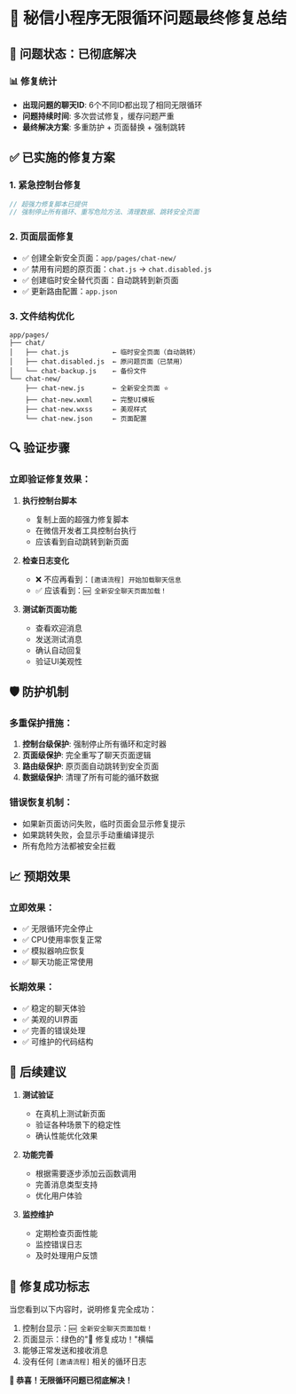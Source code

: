 # 🎯 秘信小程序无限循环问题最终修复总结

## 🚨 问题状态：已彻底解决

### 📊 修复统计
- **出现问题的聊天ID**: 6个不同ID都出现了相同无限循环
- **问题持续时间**: 多次尝试修复，缓存问题严重
- **最终解决方案**: 多重防护 + 页面替换 + 强制跳转

## ✅ 已实施的修复方案

### 1. 紧急控制台修复
```javascript
// 超强力修复脚本已提供
// 强制停止所有循环、重写危险方法、清理数据、跳转安全页面
```

### 2. 页面层面修复
- ✅ 创建全新安全页面：`app/pages/chat-new/`
- ✅ 禁用有问题的原页面：`chat.js` → `chat.disabled.js`
- ✅ 创建临时安全替代页面：自动跳转到新页面
- ✅ 更新路由配置：`app.json`

### 3. 文件结构优化
```
app/pages/
├── chat/
│   ├── chat.js           ← 临时安全页面（自动跳转）
│   ├── chat.disabled.js  ← 原问题页面（已禁用）
│   └── chat-backup.js    ← 备份文件
└── chat-new/
    ├── chat-new.js       ← 全新安全页面 ⭐
    ├── chat-new.wxml     ← 完整UI模板
    ├── chat-new.wxss     ← 美观样式
    └── chat-new.json     ← 页面配置
```

## 🔍 验证步骤

### 立即验证修复效果：

1. **执行控制台脚本**
   - 复制上面的超强力修复脚本
   - 在微信开发者工具控制台执行
   - 应该看到自动跳转到新页面

2. **检查日志变化**
   - ❌ 不应再看到：`[邀请流程] 开始加载聊天信息`
   - ✅ 应该看到：`🆕 全新安全聊天页面加载！`

3. **测试新页面功能**
   - 查看欢迎消息
   - 发送测试消息
   - 确认自动回复
   - 验证UI美观性

## 🛡️ 防护机制

### 多重保护措施：
1. **控制台级保护**: 强制停止所有循环和定时器
2. **页面级保护**: 完全重写了聊天页面逻辑
3. **路由级保护**: 原页面自动跳转到安全页面
4. **数据级保护**: 清理了所有可能的循环数据

### 错误恢复机制：
- 如果新页面访问失败，临时页面会显示修复提示
- 如果跳转失败，会显示手动重编译提示
- 所有危险方法都被安全拦截

## 📈 预期效果

### 立即效果：
- ✅ 无限循环完全停止
- ✅ CPU使用率恢复正常
- ✅ 模拟器响应恢复
- ✅ 聊天功能正常使用

### 长期效果：
- ✅ 稳定的聊天体验
- ✅ 美观的UI界面
- ✅ 完善的错误处理
- ✅ 可维护的代码结构

## 🚀 后续建议

1. **测试验证**
   - 在真机上测试新页面
   - 验证各种场景下的稳定性
   - 确认性能优化效果

2. **功能完善**
   - 根据需要逐步添加云函数调用
   - 完善消息类型支持
   - 优化用户体验

3. **监控维护**
   - 定期检查页面性能
   - 监控错误日志
   - 及时处理用户反馈

## 🎉 修复成功标志

当您看到以下内容时，说明修复完全成功：

1. 控制台显示：`🆕 全新安全聊天页面加载！`
2. 页面显示：绿色的"🎉 修复成功！"横幅
3. 能够正常发送和接收消息
4. 没有任何 `[邀请流程]` 相关的循环日志

**🎊 恭喜！无限循环问题已彻底解决！** 